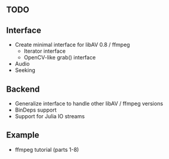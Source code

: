 TODO
----

Interface
---------
* Create minimal interface for libAV 0.8 / ffmpeg
  * Iterator interface
  * OpenCV-like grab() interface
* Audio
* Seeking

Backend
-------
* Generalize interface to handle other libAV / ffmpeg versions
* BinDeps support
* Support for Julia IO streams

Example
-------
* ffmpeg tutorial (parts 1-8)




